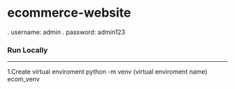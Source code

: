 # ecommerce-website

. username: admin
. password: admin123

<h3>Run Locally </h3>
<hr>
1.Create virtual enviroment
  python -m venv (virtual enviroment name) ecom_venv
  
